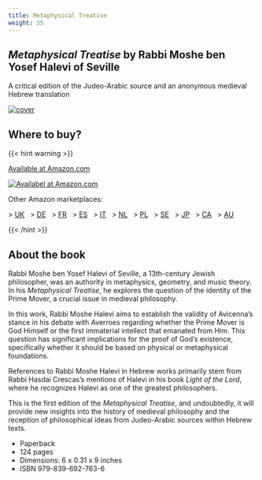 ```yaml
---
title: Metaphysical Treatise
weight: 35
---
```


## *Metaphysical Treatise* by Rabbi Moshe ben Yosef Halevi of Seville 

A critical edition of the Judeo-Arabic source and an anonymous medieval Hebrew translation

[![cover](https://res.cloudinary.com/dyj4i2vhr/image/upload/c_scale,w_238/v1686681786/cover_9jun23_PB_ukkftc.jpg)](https://res.cloudinary.com/dyj4i2vhr/image/upload/c_scale,h_1000/v1686681786/cover_9jun23_PB_ukkftc.jpg)

<!--more-->




## Where to buy?

{{< hint warning >}}

[Available at Amazon.com](https://www.amazon.com/dp/B0C7J5HBV9)

[![Availabel at Amazon.com](https://res.cloudinary.com/dyj4i2vhr/image/upload/c_scale,h_35/v1686674375/amazon_small_jpucbt.png)](https://www.amazon.com/dp/B0C7J5HBV9)

Other Amazon marketplaces:

&gt; [UK](https://www.amazon.co.uk/dp/B0C7J5HBV9)
&nbsp; &gt; [DE](https://www.amazon.de/dp/B0C7J5HBV9)
&nbsp; &gt; [FR](https://www.amazon.fr/dp/B0C7J5HBV9)
&nbsp; &gt; [ES](https://www.amazon.es/dp/B0C7J5HBV9)
&nbsp; &gt; [IT](https://www.amazon.it/dp/B0C7J5HBV9)
&nbsp; &gt; [NL](https://www.amazon.nl/dp/B0C7J5HBV9)
&nbsp; &gt; [PL](https://www.amazon.pl/dp/B0C7J5HBV9)
&nbsp; &gt; [SE](https://www.amazon.se/dp/B0C7J5HBV9)
&nbsp; &gt; [JP](https://www.amazon.co.jp/dp/B0C7J5HBV9)
&nbsp; &gt; [CA](https://www.amazon.ca/dp/B0C7J5HBV9)
&nbsp; &gt; [AU](https://www.amazon.com.au/dp/B0C7J5HBV9)

{{< /hint >}}



## About the book

Rabbi Moshe ben Yosef Halevi of Seville, a 13th-century Jewish philosopher, was an authority in metaphysics, geometry, and music theory. In his *Metaphysical Treatise*, he explores the question of the identity of the Prime Mover, a crucial issue in medieval philosophy.

In this work, Rabbi Moshe Halevi aims to establish the validity of Avicenna’s stance in his debate with Averroes regarding whether the Prime Mover is God Himself or the first immaterial intellect that emanated from Him. This question has significant implications for the proof of God’s existence, specifically whether it should be based on physical or metaphysical foundations.

References to Rabbi Moshe Halevi in Hebrew works primarily stem from Rabbi Hasdai Crescas’s mentions of Halevi in his book *Light of the Lord*, where he recognizes Halevi as one of the greatest philosophers.

This is the first edition of the *Metaphysical Treatise*, and undoubtedly, it will provide new insights into the history of medieval philosophy and the reception of philosophical ideas from Judeo-Arabic sources within Hebrew texts.

* Paperback
* 124 pages
* Dimensions: 6 x 0.31 x 9 inches
* ISBN 979-839-692-763-6
